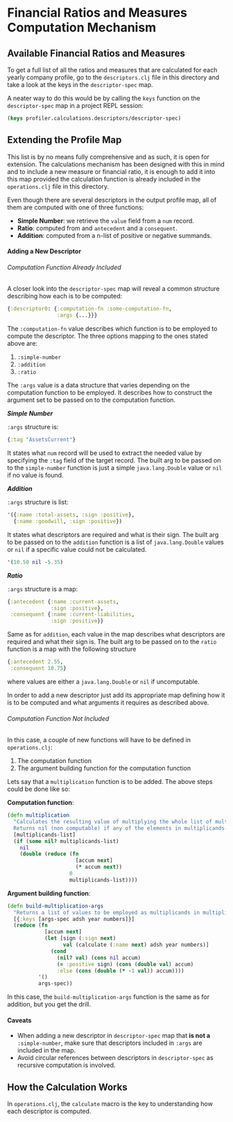 # Financial Ratios and Measures Computation Mechanism

## Available Financial Ratios and Measures
To get a full list of all the ratios and measures that are calculated for each yearly company profile, go to the `descriptors.clj` file in this directory and take a look at the keys in the `descriptor-spec` map.

A neater way to do this would be by calling the `keys` function on the `descriptor-spec` map in a project REPL session:
```Clojure
(keys profiler.calculations.descriptors/descriptor-spec)
```

## Extending the Profile Map
This list is by no means fully comprehensive and as such, it is open for extension.
The calculations mechanism has been designed with this in mind and to include a new measure or financial ratio, it is enough to add it into this map provided the calculation function is already included in the `operations.clj` file in this directory.

Even though there are several descriptors in the output profile map, all of them are computed with one of three functions:
  * **Simple Number**: we retrieve the `value` field from a `num` record.
  * **Ratio**: computed from and `antecedent` and a `consequent`.
  * **Addition**: computed from a n-list of positive or negative summands.
  
#### Adding a New Descriptor

###### Computation Function Already Included

A closer look into the `descriptor-spec` map will reveal a common structure describing how each is to be computed:
```Clojure
{:descriptor0: {:computation-fn :some-computation-fn,
                :args {...}}}
```

The `:computation-fn` value describes which function is to be employed to compute the descriptor. The three options mapping to the ones stated above are:
1. `:simple-number`
2. `:addition`
3. `:ratio`

The `:args` value is a data structure that varies depending on the computation function to be employed. It describes how to construct the argument set to be passed on to the computation function.

**_Simple Number_**

`:args` structure is:
```Clojure
{:tag "AssetsCurrent"}
```

It states what `num` record will be used to extract the needed value by specifying the `:tag` field of the target record. The built arg to be passed on to the `simple-number` function is just a simple `java.lang.Double` value or `nil` if no value is found.

**_Addition_**

`:args` structure is list:
```Clojure
'({:name :total-assets, :sign :positive}, 
  {:name :goodwill, :sign :positive})
```

It states what descriptors are required and what is their sign. The built arg to be passed on to the `addition` function is a list of `java.lang.Double` values or `nil` if a specific value could not be calculated.
```Clojure
'(10.50 nil -5.35)
```

**_Ratio_**

`:args` structure is a map:
```Clojure
{:antecedent {:name :current-assets,
              :sign :positive},
 :consequent {:name :current-liabilities,
              :sign :positive}}
```

Same as for `addition`, each value in the map describes what descriptors are required and what their sign is. The built arg to be passed on to the `ratio` function is a map with the following structure
```Clojure
{:antecedent 2.55,
 :consequent 10.75}
```
where values are either a `java.lang.Double` or `nil` if uncomputable.

In order to add a new descriptor just add its appropriate map defining how it is to be computed and what arguments it requires as described above.

###### Computation Function Not Included

In this case, a couple of new functions will have to be defined in `operations.clj`:
1. The computation function
2. The argument building function for the computation function

Lets say that a `multiplication` function is to be added. The above steps could be done like so:

**Computation function**:
```Clojure
(defn multiplication
  "Calculates the resulting value of multiplying the whole list of multiplicands provided.
  Returns nil (non computable) if any of the elements in multiplicands-list is nil."
  [multiplicands-list]
  (if (some nil? multiplicands-list)
    nil
    (double (reduce (fn
                      [accum next]
                      (* accum next))
                    0
                    multiplicands-list))))
```

**Argument building function**:
```Clojure
(defn build-multiplication-args
  "Returns a list of values to be employed as multiplicands in multiplication."
  [{:keys [args-spec adsh year numbers]}]
  (reduce (fn
            [accum next]
            (let [sign (:sign next)
                  val (calculate (:name next) adsh year numbers)]
              (cond
                (nil? val) (cons nil accum)
                (= :positive sign) (cons (double val) accum)
                :else (cons (double (* -1 val)) accum))))
          '()
          args-spec))
```

In this case, the `build-multiplication-args` function is the same as for addition, but you get the drill.

#### Caveats
  * When adding a new descriptor in `descriptor-spec` map that **is not a** `:simple-number`, make sure that descriptors included in `:args` are included in the map.
  * Avoid circular references between descriptors in `descriptor-spec` as recursive computation is involved.

## How the Calculation Works

In `operations.clj`, the `calculate` macro is the key to understanding how each descriptor is computed.

<!-- TODO: fill this out -->

